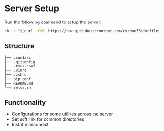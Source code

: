 # Server Setup

Run the following command to setup the server:
```bash
sh -c "$(curl -fsSL https://raw.githubusercontent.com/cxzhou35/dotfiles/main/server/setup.sh)"
```

## Structure

```
├── .condarc
├── .gitconfig
├── .tmux.conf
├── .vimrc
├── .zshrc
├── pip.conf
├── README.md
└── setup.sh
```

## Functionality

- Configurations for some utilities across the server
- Set soft link for common directories
- Install miniconda3
